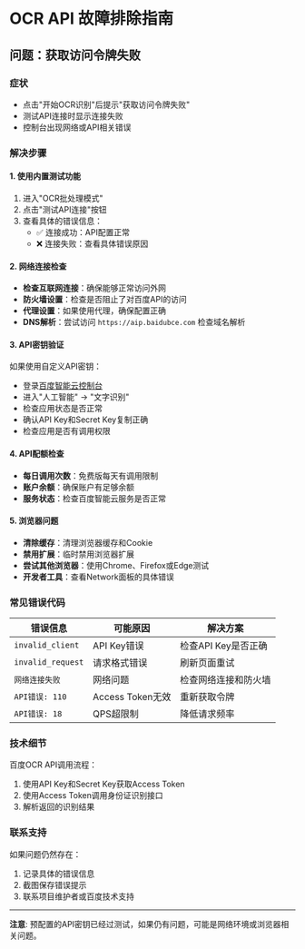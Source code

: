 # OCR API 故障排除指南

## 问题：获取访问令牌失败

### 症状
- 点击"开始OCR识别"后提示"获取访问令牌失败"
- 测试API连接时显示连接失败
- 控制台出现网络或API相关错误

### 解决步骤

#### 1. 使用内置测试功能
1. 进入"OCR批处理模式"
2. 点击"测试API连接"按钮
3. 查看具体的错误信息：
   - ✅ 连接成功：API配置正常
   - ❌ 连接失败：查看具体错误原因

#### 2. 网络连接检查
- **检查互联网连接**：确保能够正常访问外网
- **防火墙设置**：检查是否阻止了对百度API的访问
- **代理设置**：如果使用代理，确保配置正确
- **DNS解析**：尝试访问 `https://aip.baidubce.com` 检查域名解析

#### 3. API密钥验证
如果使用自定义API密钥：
- 登录[百度智能云控制台](https://console.bce.baidu.com/)
- 进入"人工智能" → "文字识别"
- 检查应用状态是否正常
- 确认API Key和Secret Key复制正确
- 检查应用是否有调用权限

#### 4. API配额检查
- **每日调用次数**：免费版每天有调用限制
- **账户余额**：确保账户有足够余额
- **服务状态**：检查百度智能云服务是否正常

#### 5. 浏览器问题
- **清除缓存**：清理浏览器缓存和Cookie
- **禁用扩展**：临时禁用浏览器扩展
- **尝试其他浏览器**：使用Chrome、Firefox或Edge测试
- **开发者工具**：查看Network面板的具体错误

### 常见错误代码

| 错误信息 | 可能原因 | 解决方案 |
|---------|---------|---------|
| `invalid_client` | API Key错误 | 检查API Key是否正确 |
| `invalid_request` | 请求格式错误 | 刷新页面重试 |
| `网络连接失败` | 网络问题 | 检查网络连接和防火墙 |
| `API错误: 110` | Access Token无效 | 重新获取令牌 |
| `API错误: 18` | QPS超限制 | 降低请求频率 |

### 技术细节

百度OCR API调用流程：
1. 使用API Key和Secret Key获取Access Token
2. 使用Access Token调用身份证识别接口
3. 解析返回的识别结果

### 联系支持

如果问题仍然存在：
1. 记录具体的错误信息
2. 截图保存错误提示
3. 联系项目维护者或百度技术支持

---

**注意**: 预配置的API密钥已经过测试，如果仍有问题，可能是网络环境或浏览器相关问题。